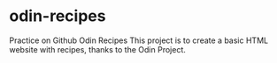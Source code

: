 # odin-recipes
Practice on Github Odin Recipes
This project is to create a basic HTML website with recipes, thanks to the Odin Project. 